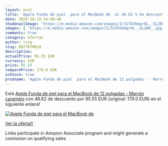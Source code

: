 ```yaml
---
layout: post
title: 'Apple Funda de piel  para el MacBook de  al 46.62 % de descuento'
date: 2020-10-19 14:49:48
thumbnailImage: 'https://m.media-amazon.com/images/I/31TGVbmgrOL._SL200_.jpg'
images: [ 'https://m.media-amazon.com/images/I/31TGVbmgrOL._SL200_.jpg' ]
comments: true
category: ofertas
author: ring
slug: B0776YMQLM
description:
actualPrice: 95.55 EUR
currency: EUR
price: 95.55
comparePrice: 179.0 EUR
inStock: true
prodname: 'Apple Funda de piel  para el MacBook de 12 pulgadas  - Marrón caramelo'
---
```


Está [Apple Funda de piel  para el MacBook de 12 pulgadas  - Marrón caramelo](https://www.amazon.es/dp/B0776YMQLM/?tag=tolees-21) con 46.62 de descuento por 95.55 EUR (original: 179.0 EUR) en el siguiente enlace!

[![Apple Funda de piel  para el MacBook de ](https://m.media-amazon.com/images/I/31TGVbmgrOL._SL200_.jpg)](https://www.amazon.es/dp/B0776YMQLM/?tag=tolees-21)

[Ver la oferta!!](https://www.amazon.es/dp/B0776YMQLM/?tag=tolees-21)

Links participate in Amazon Associate program and might generate a comission on qualifying sales


